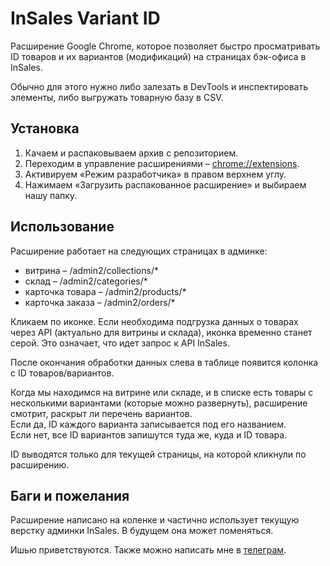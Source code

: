 # InSales Variant ID

Расширение Google Chrome, которое позволяет быстро просматривать ID товаров и их вариантов (модификаций) на страницах бэк-офиса в InSales.

Обычно для этого нужно либо залезать в DevTools и инспектировать элементы, либо выгружать товарную базу в CSV.


## Установка

1. Качаем и распаковываем архив с репозиторием.
1. Переходим в управление расширениями – [chrome://extensions]().
1. Активируем «Режим разработчика» в правом верхнем углу.
1. Нажимаем «Загрузить распакованное расширение» и выбираем нашу папку.


## Использование

Расширение работает на следующих страницах в админке:
- витрина – /admin2/collections/*
- склад – /admin2/categories/*
- карточка товара – /admin2/products/*
- карточка заказа – /admin2/orders/*

Кликаем по иконке. Если необходима подгрузка данных о товарах через API (актуально для витрины и склада), иконка временно станет серой. Это означает, что идет запрос к API InSales.

После окончания обработки данных слева в таблице появится колонка с ID товаров/вариантов.

Когда мы находимся на витрине или складе, и в списке есть товары с несколькими вариантами (которые можно развернуть), расширение смотрит, раскрыт ли перечень вариантов.  
Если да, ID каждого варианта записывается под его названием.  
Если нет, все ID вариантов запишутся туда же, куда и ID товара.

ID выводятся только для текущей страницы, на которой кликнули по расширению.


## Баги и пожелания

Расширение написано на коленке и частично использует текущую верстку админки InSales. В будущем она может поменяться.

Ишью приветствуются. Также можно написать мне в [телеграм](https://t.me/kokoc).

